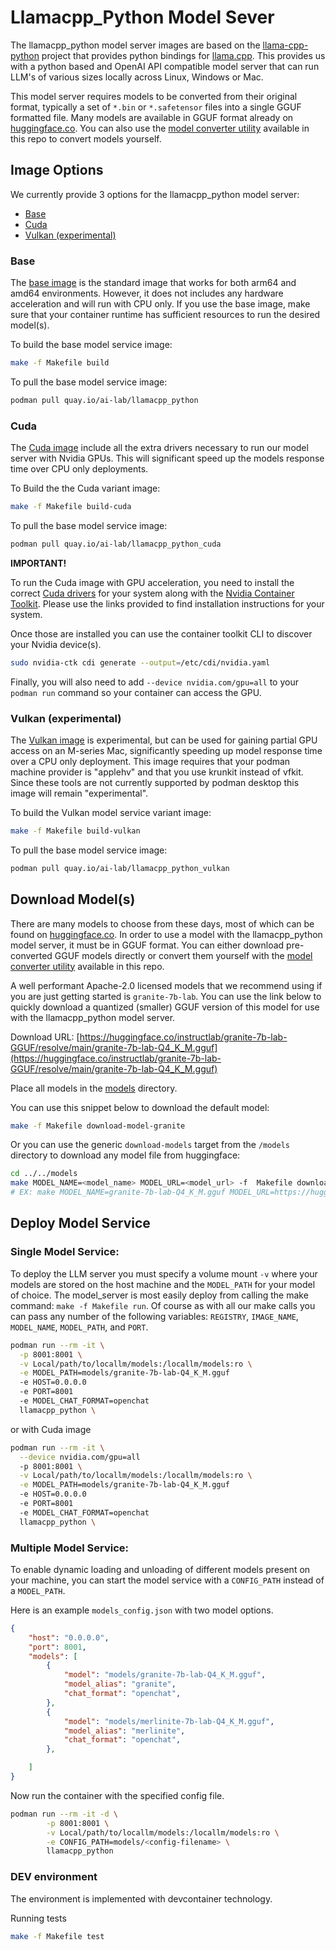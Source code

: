 # Llamacpp_Python Model Sever

The llamacpp_python model server images are based on the [llama-cpp-python](https://github.com/abetlen/llama-cpp-python) project that provides python bindings for [llama.cpp](https://github.com/ggerganov/llama.cpp). This provides us with a python based and OpenAI API compatible model server that can run LLM's of various sizes locally across Linux, Windows or Mac.

This model server requires models to be converted from their original format, typically a set of `*.bin` or `*.safetensor` files into a single GGUF formatted file. Many models are available in GGUF format already on [huggingface.co](https://huggingface.co). You can also use the [model converter utility](../../convert_models/) available in this repo to convert models yourself.      


## Image Options

We currently provide 3 options for the llamacpp_python model server: 
* [Base](#base) 
* [Cuda](#cuda)
* [Vulkan (experimental)](#vulkan-experimental) 

### Base

The [base image](../llamacpp_python/base/Containerfile) is the standard image that works for both arm64 and amd64 environments. However, it does not includes any hardware acceleration and will run with CPU only. If you use the base image, make sure that your container runtime has sufficient resources to run the desired model(s).   

To build the base model service image:

```bash
make -f Makefile build
```
To pull the base model service image:

```bash
podman pull quay.io/ai-lab/llamacpp_python
```


### Cuda

The [Cuda image](../llamacpp_python/cuda/Containerfile) include all the extra drivers necessary to run our model server with Nvidia GPUs. This will significant speed up the models response time over CPU only deployments.   

To Build the the Cuda variant image:
```bash
make -f Makefile build-cuda
```

To pull the base model service image:

```bash
podman pull quay.io/ai-lab/llamacpp_python_cuda
```

**IMPORTANT!**

To run the Cuda image with GPU acceleration, you need to install the correct [Cuda drivers](https://docs.nvidia.com/cuda/cuda-installation-guide-linux/index.html#driver-installation) for your system along with the [Nvidia Container Toolkit](https://docs.nvidia.com/datacenter/cloud-native/container-toolkit/latest/install-guide.html#). Please use the links provided to find installation instructions for your system. 

Once those are installed you can use the container toolkit CLI to discover your Nvidia device(s). 
```bash
sudo nvidia-ctk cdi generate --output=/etc/cdi/nvidia.yaml
```

Finally, you will also need to add `--device nvidia.com/gpu=all` to your `podman run` command so your container can access the GPU.


### Vulkan (experimental)

The [Vulkan image](../llamacpp_python/vulkan/Containerfile) is experimental, but can be used for gaining partial GPU access on an M-series Mac, significantly speeding up model response time over a CPU only deployment. This image requires that your podman machine provider is "applehv" and that you use krunkit instead of vfkit. Since these tools are not currently supported by podman desktop this image will remain "experimental".    

To build the Vulkan model service variant image:

```bash
make -f Makefile build-vulkan
```
To pull the base model service image:

```bash
podman pull quay.io/ai-lab/llamacpp_python_vulkan
```



## Download Model(s)

There are many models to choose from these days, most of which can be found on [huggingface.co](https://huggingface.co). In order to use a model with the llamacpp_python model server, it must be in GGUF format. You can either download pre-converted GGUF models directly or convert them yourself with the [model converter utility](../../convert_models/) available in this repo.

A well performant Apache-2.0 licensed models that we recommend using if you are just getting started is
`granite-7b-lab`. You can use the link below to quickly download a quantized (smaller) GGUF version of this model for use with the llamacpp_python model server. 

Download URL: [https://huggingface.co/instructlab/granite-7b-lab-GGUF/resolve/main/granite-7b-lab-Q4_K_M.gguf](https://huggingface.co/instructlab/granite-7b-lab-GGUF/resolve/main/granite-7b-lab-Q4_K_M.gguf)

Place all models in the [models](../../models/) directory.

You can use this snippet below to download the default model:

```bash
make -f Makefile download-model-granite
```

Or you can use the generic `download-models` target from the `/models` directory to download any model file from huggingface:

```bash
cd ../../models
make MODEL_NAME=<model_name> MODEL_URL=<model_url> -f  Makefile download-model
# EX: make MODEL_NAME=granite-7b-lab-Q4_K_M.gguf MODEL_URL=https://huggingface.co/instructlab/granite-7b-lab-GGUF/resolve/main/granite-7b-lab-Q4_K_M.gguf -f  Makefile download-model
```


## Deploy Model Service

### Single Model Service:

To deploy the LLM server you must specify a volume mount `-v` where your models are stored on the host machine and the `MODEL_PATH` for your model of choice. The model_server is most easily deploy from calling the make command: `make -f Makefile run`. Of course as with all our make calls you can pass any number of the following variables: `REGISTRY`, `IMAGE_NAME`, `MODEL_NAME`, `MODEL_PATH`, and `PORT`.

```bash
podman run --rm -it \
  -p 8001:8001 \
  -v Local/path/to/locallm/models:/locallm/models:ro \
  -e MODEL_PATH=models/granite-7b-lab-Q4_K_M.gguf 
  -e HOST=0.0.0.0 
  -e PORT=8001 
  -e MODEL_CHAT_FORMAT=openchat
  llamacpp_python \
```

or with Cuda image

```bash
podman run --rm -it \
  --device nvidia.com/gpu=all
  -p 8001:8001 \
  -v Local/path/to/locallm/models:/locallm/models:ro \
  -e MODEL_PATH=models/granite-7b-lab-Q4_K_M.gguf 
  -e HOST=0.0.0.0 
  -e PORT=8001 
  -e MODEL_CHAT_FORMAT=openchat
  llamacpp_python \
```
### Multiple Model Service:

To enable dynamic loading and unloading of different models present on your machine, you can start the model service with a `CONFIG_PATH` instead of a `MODEL_PATH`.

Here is an example `models_config.json` with two model options.

```json
{
    "host": "0.0.0.0",
    "port": 8001,
    "models": [
        {
            "model": "models/granite-7b-lab-Q4_K_M.gguf",
            "model_alias": "granite",
            "chat_format": "openchat",
        },
        {
            "model": "models/merlinite-7b-lab-Q4_K_M.gguf",
            "model_alias": "merlinite",
            "chat_format": "openchat",
        },

    ]
}
```

Now run the container with the specified config file. 

```bash
podman run --rm -it -d \
        -p 8001:8001 \
        -v Local/path/to/locallm/models:/locallm/models:ro \
        -e CONFIG_PATH=models/<config-filename> \
        llamacpp_python
```

### DEV environment

The environment is implemented with devcontainer technology.

Running tests

```bash
make -f Makefile test
```